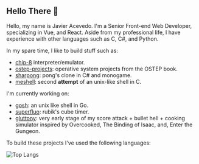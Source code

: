 ## Hello There 👋

Hello, my name is Javier Acevedo. I'm a Senior Front-end Web Developer, specializing in Vue, and React. Aside from my professional life, I have experience with other languages such as C, C#, and Python. 

In my spare time, I like to build stuff such as:

- [chip-8](https://github.com/javieracevedo/chip-8-emulator) interpreter/emulator.
- [ostep-projects](https://github.com/javieracevedo/ostep-projects): operative system projects from the OSTEP book.
- [sharpong](https://github.com/javieracevedo/sharpong): pong's clone in C# and monogame.
- [meshell](https://github.com/javieracevedo/meshell): second **attempt** of an unix-like shell in C. 


I'm currently working on:

- [gosh](https://github.com/javieracevedo/gosh): an unix like shell in Go.
- [superfluo](https://github.com/javieracevedo/superfluo-timer): rubik's cube timer.
- [gluttony](https://youtu.be/SbI5Rl4Clt0): very early stage of my score attack + bullet hell + cooking simulator inspired by Overcooked, The Binding of Isaac, and, Enter the Gungeon.

To build these projects I've used the following languages:


![Top Langs](https://github-readme-stats.vercel.app/api/top-langs/?username=javieracevedo&langs_count=10&layout=compact)

